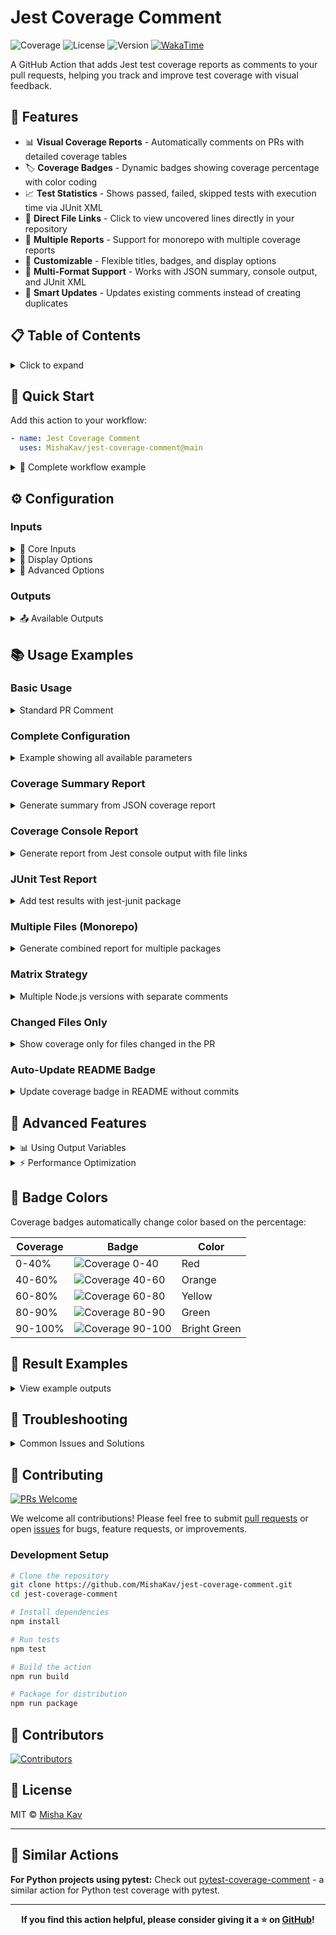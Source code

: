 # Jest Coverage Comment

![Coverage](https://img.shields.io/endpoint?url=https://gist.githubusercontent.com/MishaKav/5e90d640f8c212ab7bbac38f72323f80/raw/jest-coverage-comment__main.json)
![License](https://img.shields.io/github/license/MishaKav/jest-coverage-comment)
![Version](https://img.shields.io/github/package-json/v/MishaKav/jest-coverage-comment)
[![WakaTime](https://wakatime.com/badge/user/f838c8aa-c197-42f0-b335-cd1d26159dfd/project/9b2410f3-4104-44ec-bd7f-8d2553a31ffb.svg)](https://wakatime.com/badge/user/f838c8aa-c197-42f0-b335-cd1d26159dfd/project/9b2410f3-4104-44ec-bd7f-8d2553a31ffb)

A GitHub Action that adds Jest test coverage reports as comments to your pull requests, helping you track and improve test coverage with visual feedback.

## 🎯 Features

- 📊 **Visual Coverage Reports** - Automatically comments on PRs with detailed coverage tables
- 🏷️ **Coverage Badges** - Dynamic badges showing coverage percentage with color coding
- 📈 **Test Statistics** - Shows passed, failed, skipped tests with execution time via JUnit XML
- 🔗 **Direct File Links** - Click to view uncovered lines directly in your repository
- 📁 **Multiple Reports** - Support for monorepo with multiple coverage reports
- 🎨 **Customizable** - Flexible titles, badges, and display options
- 📝 **Multi-Format Support** - Works with JSON summary, console output, and JUnit XML
- 🚀 **Smart Updates** - Updates existing comments instead of creating duplicates

## 📋 Table of Contents

<details>
<summary>Click to expand</summary>

- [Jest Coverage Comment](#jest-coverage-comment)
  - [🎯 Features](#-features)
  - [📋 Table of Contents](#-table-of-contents)
  - [🚀 Quick Start](#-quick-start)
  - [⚙️ Configuration](#️-configuration)
    - [Inputs](#inputs)
    - [Outputs](#outputs)
  - [📚 Usage Examples](#-usage-examples)
    - [Basic Usage](#basic-usage)
    - [Complete Configuration](#complete-configuration)
    - [Coverage Summary Report](#coverage-summary-report)
    - [Coverage Console Report](#coverage-console-report)
    - [JUnit Test Report](#junit-test-report)
    - [Multiple Files (Monorepo)](#multiple-files-monorepo)
    - [Matrix Strategy](#matrix-strategy)
    - [Changed Files Only](#changed-files-only)
    - [Auto-Update README Badge](#auto-update-readme-badge)
  - [🔬 Advanced Features](#-advanced-features)
  - [🎨 Badge Colors](#-badge-colors)
  - [📸 Result Examples](#-result-examples)
    - [Complete Comment Example](#complete-comment-example)
    - [Coverage Summary Report](#coverage-summary-report-1)
    - [Coverage Console Report](#coverage-console-report-1)
    - [JUnit Test Report](#junit-test-report-1)
    - [Multiple Files (Monorepo)](#multiple-files-monorepo-1)
  - [🔧 Troubleshooting](#-troubleshooting)
    - [Comment Not Appearing](#comment-not-appearing)
    - [Coverage Report Too Large](#coverage-report-too-large)
    - [Coverage Shows 0%](#coverage-shows-0)
    - [Files Not Found](#files-not-found)
    - [Wrong File Links](#wrong-file-links)
  - [🤝 Contributing](#-contributing)
    - [Development Setup](#development-setup)
  - [👥 Contributors](#-contributors)
  - [📄 License](#-license)
  - [🔗 Similar Actions](#-similar-actions)

</details>

## 🚀 Quick Start

Add this action to your workflow:

```yaml
- name: Jest Coverage Comment
  uses: MishaKav/jest-coverage-comment@main
```

<details>
<summary>📖 Complete workflow example</summary>

```yaml
name: Jest Coverage Comment
on:
  pull_request:
    branches:
      - '*'

permissions:
  contents: read
  pull-requests: write

jobs:
  test:
    runs-on: ubuntu-latest
    steps:
      - uses: actions/checkout@v4

      - name: Setup Node.js
        uses: actions/setup-node@v4
        with:
          node-version: '18'
          cache: 'npm'

      - name: Install dependencies
        run: npm ci

      - name: Run tests with coverage
        run: npx jest --coverage --coverageReporters json-summary

      - name: Jest Coverage Comment
        uses: MishaKav/jest-coverage-comment@main
```

</details>

## ⚙️ Configuration

### Inputs

<details>
<summary>📝 Core Inputs</summary>

| Name                    | Required | Default                            | Description                                                                      |
| ----------------------- | -------- | ---------------------------------- | -------------------------------------------------------------------------------- |
| `github-token`          | ✓        | `${{github.token}}`                | GitHub API Access Token                                                          |
| `coverage-summary-path` |          | `./coverage/coverage-summary.json` | The location of the coverage-summary of Jest                                     |
| `junitxml-path`         |          |                                    | The location of the junitxml path (npm package `jest-junit` should be installed) |
| `coverage-path`         |          |                                    | The location of the coverage.txt (Jest console output)                           |

</details>

<details>
<summary>🎨 Display Options</summary>

| Name                    | Default           | Description                                                   |
| ----------------------- | ----------------- | ------------------------------------------------------------- |
| `title`                 |                   | Main title for the comment                                    |
| `summary-title`         |                   | Title for the coverage summary                                |
| `badge-title`           | `Coverage`        | Title for the badge icon                                      |
| `junitxml-title`        |                   | Title for summary for junitxml                                |
| `coverage-title`        | `Coverage Report` | Title for the coverage report                                 |
| `hide-summary`          | `false`           | Hide coverage summary report                                  |
| `hide-comment`          | `false`           | Hide the whole comment (use when you need only the `output`)  |
| `remove-links-to-files` | `false`           | Remove links to files (useful when summary-report is too big) |
| `remove-links-to-lines` | `false`           | Remove links to lines (useful when summary-report is too big) |

</details>

<details>
<summary>🔧 Advanced Options</summary>

| Name                        | Default | Description                                                                                                                                                              |
| --------------------------- | ------- | ------------------------------------------------------------------------------------------------------------------------------------------------------------------------ |
| `create-new-comment`        | `false` | When false, will update the same comment, otherwise will publish new comment on each run                                                                                 |
| `unique-id-for-comment`     |         | When running in a matrix, pass the matrix value, so each comment will be updated its own comment                                                                         |
| `coverage-path-prefix`      |         | Prefix for path when link to files in comment                                                                                                                            |
| `report-only-changed-files` | `false` | Show in report only changed files for this commit, and not all files                                                                                                     |
| `multiple-files`            |         | You can pass array of `json-summary.json` files and generate single comment with table of results<br/>Single line should look like `Title1, ./path/to/json-summary.json` |
| `multiple-junitxml-files`   |         | You can pass array of `junit.xml` files and generate single comment with table of results<br/>Single line should look like `Title1, ./path/to/junit.xml`                 |

</details>

### Outputs

<details>
<summary>📤 Available Outputs</summary>

| Name          | Example  | Description                                                                           |
| ------------- | -------- | ------------------------------------------------------------------------------------- |
| `coverage`    | `78`     | Percentage of the coverage, get from `coverage-summary.json`                          |
| `color`       | `yellow` | Color of the percentage. You can see the whole list of [badge colors](#-badge-colors) |
| `summaryHtml` | `...`    | Markdown table with summary. See the [result examples](#-result-examples)             |
| `tests`       | `9`      | Total number of tests, get from `junitxml`                                            |
| `skipped`     | `0`      | Total number of skipped tests, get from `junitxml`                                    |
| `failures`    | `0`      | Total number of tests with failures, get from `junitxml`                              |
| `errors`      | `0`      | Total number of tests with errors, get from `junitxml`                                |
| `time`        | `2.883`  | Seconds that took to run all the tests, get from `junitxml`                           |
| `lines`       | `71`     | Lines covered, get from Jest text report                                              |
| `branches`    | `100`    | Branches covered, get from Jest text report                                           |
| `functions`   | `28`     | Functions covered, get from Jest text report                                          |
| `statements`  | `100`    | Statements covered, get from Jest text report                                         |

</details>

## 📚 Usage Examples

### Basic Usage

<details>
<summary>Standard PR Comment</summary>

```yaml
name: Jest Coverage Comment
on:
  pull_request:
jobs:
  coverage:
    runs-on: ubuntu-latest
    steps:
      - uses: actions/checkout@v4
      - name: Install dependencies
        run: npm ci
      - name: Run tests with coverage
        run: npx jest --coverage --coverageReporters json-summary
      - name: Jest Coverage Comment
        uses: MishaKav/jest-coverage-comment@main
```

This will create a comment showing coverage percentage with a badge and summary table.

</details>

### Complete Configuration

<details>
<summary>Example showing all available parameters</summary>

```yaml
- name: Jest Coverage Comment
  uses: MishaKav/jest-coverage-comment@main
  with:
    github-token: ${{ secrets.GITHUB_TOKEN }}
    coverage-summary-path: ./coverage/coverage-summary.json
    title: My Jest Coverage Comment
    summary-title: My Summary Title
    badge-title: Coverage
    hide-comment: false
    create-new-comment: false
    hide-summary: false
    remove-links-to-files: false
    remove-links-to-lines: false
    junitxml-title: My JUnit Title
    junitxml-path: ./coverage/junit.xml
    coverage-title: My Coverage Title
    coverage-path: ./coverage.txt
    coverage-path-prefix: src/
    report-only-changed-files: false
```

<img alt="Example Comment" width="600px" src="https://user-images.githubusercontent.com/289035/161066760-40876696-c2cc-432a-9a7c-0952239941f3.png">

</details>

### Coverage Summary Report

<details>
<summary>Generate summary from JSON coverage report</summary>

Configure Jest to generate JSON summary:

```javascript
// jest.config.js
module.exports = {
  collectCoverage: true,
  coverageReporters: ['json-summary', 'text', 'html'],
  coverageDirectory: 'coverage',
}
```

Workflow:

```yaml
- name: Run tests
  run: npx jest --coverage

- name: Jest Coverage Comment
  uses: MishaKav/jest-coverage-comment@main
  with:
    coverage-summary-path: ./coverage/coverage-summary.json
```

**Output**: Badge with coverage percentage and summary table showing file-by-file coverage.

<img alt="Summary Report" width="450px" src="https://user-images.githubusercontent.com/289035/161067781-b162f85f-5ff4-4e00-b0f9-e487b3a10f9f.png">

</details>

### Coverage Console Report

<details>
<summary>Generate report from Jest console output with file links</summary>

```yaml
- name: Run tests
  run: npx jest --coverage | tee ./coverage.txt && exit ${PIPESTATUS[0]}

- name: Jest Coverage Comment
  uses: MishaKav/jest-coverage-comment@main
  with:
    coverage-path: ./coverage.txt
    coverage-title: Detailed Coverage Report
```

**Output**: Expandable section with detailed coverage report, including clickable links to files and specific uncovered lines.

<img alt="Coverage Report (Single File)" width="550px" src="https://user-images.githubusercontent.com/289035/161068864-25d8878a-2c82-4f83-b7dc-70a5a955b877.png">

</details>

### JUnit Test Report

<details>
<summary>Add test results with jest-junit package</summary>

Install jest-junit:

```bash
npm install --save-dev jest-junit
```

Configure Jest:

```javascript
// jest.config.js
module.exports = {
  reporters: [
    'default',
    ['jest-junit', { outputDirectory: 'coverage', outputName: 'junit.xml' }],
  ],
}
```

Workflow:

```yaml
- name: Run tests
  run: npx jest --coverage

- name: Jest Coverage Comment
  uses: MishaKav/jest-coverage-comment@main
  with:
    junitxml-path: ./coverage/junit.xml
    junitxml-title: Test Results
```

**Output**: Table showing tests count, skipped, failures, errors, and execution time.

<img alt="JUnit Report (Single File)" width="400px" src="https://user-images.githubusercontent.com/289035/161068120-303b47a9-c8e2-4fa6-80db-21aefbf9033b.png">

</details>

### Multiple Files (Monorepo)

<details>
<summary>Generate combined report for multiple packages</summary>

```yaml
- name: Run tests for all packages
  run: |
    cd packages/frontend && npm test -- --coverage --coverageDirectory ../../coverage/frontend
    cd packages/backend && npm test -- --coverage --coverageDirectory ../../coverage/backend
    cd packages/shared && npm test -- --coverage --coverageDirectory ../../coverage/shared

- name: Jest Coverage Comment
  uses: MishaKav/jest-coverage-comment@main
  with:
    multiple-files: |
      Frontend, ./coverage/frontend/coverage-summary.json
      Backend, ./coverage/backend/coverage-summary.json
      Shared Utils, ./coverage/shared/coverage-summary.json
    multiple-junitxml-files: |
      Frontend Tests, ./coverage/frontend/junit.xml
      Backend Tests, ./coverage/backend/junit.xml
      Shared Tests, ./coverage/shared/junit.xml
```

**Output**: Combined table showing coverage and test results for all packages.

<img alt="Coverage Report (Multiple Files)" width="550px" src="https://user-images.githubusercontent.com/289035/183769452-99e53ad9-5205-44b7-bba6-c8d481ce5cc4.png">

<img alt="JUnit Report (Multiple Files)" width="600px" src="https://user-images.githubusercontent.com/289035/195997703-95d331a3-beba-4567-831e-22d1f0e977da.png">

</details>

### Matrix Strategy

<details>
<summary>Multiple Node.js versions with separate comments</summary>

```yaml
strategy:
  matrix:
    node-version: [16, 18, 20]

steps:
  - uses: actions/checkout@v4
  - uses: actions/setup-node@v4
    with:
      node-version: ${{ matrix.node-version }}
  - run: npm ci
  - run: npm test -- --coverage
  - name: Jest Coverage Comment
    uses: MishaKav/jest-coverage-comment@main
    with:
      unique-id-for-comment: node-${{ matrix.node-version }}
      title: Coverage Report (Node.js ${{ matrix.node-version }})
```

**Output**: Separate coverage comments for each Node.js version, each updating independently.

</details>

### Changed Files Only

<details>
<summary>Show coverage only for files changed in the PR</summary>

```yaml
- name: Jest Coverage Comment
  uses: MishaKav/jest-coverage-comment@main
  with:
    report-only-changed-files: true
    title: Coverage for Changed Files
```

**Output**:

- **In PR**: Shows coverage only for files modified in the PR
- **No changes**: Shows message "_report-only-changed-files is enabled. No files were changed in this commit :)_"

**Note**: Only works with `pull_request` and `push` events.

</details>

### Auto-Update README Badge

<details>
<summary>Update coverage badge in README without commits</summary>

```yaml
name: Update Coverage Badge
on:
  push:
    branches: [main]

jobs:
  coverage:
    runs-on: ubuntu-latest
    steps:
      - uses: actions/checkout@v4
      - run: npm ci
      - run: npm test -- --coverage

      - name: Jest Coverage Comment
        id: coverage
        uses: MishaKav/jest-coverage-comment@main
        with:
          hide-comment: true

      - name: Dynamic Badges
        if: github.ref == 'refs/heads/main'
        uses: Schneegans/dynamic-badges-action@v1.7.0
        with:
          auth: ${{ secrets.GIST_SECRET }}
          gistID: your-gist-id-here
          filename: coverage.json
          label: Coverage
          message: ${{ steps.coverage.outputs.coverage }}%
          color: ${{ steps.coverage.outputs.color }}
```

</details>

## 🔬 Advanced Features

<details>
<summary>📊 Using Output Variables</summary>

```yaml
- name: Jest Coverage Comment
  id: coverage
  uses: MishaKav/jest-coverage-comment@main

- name: Dynamic Badges
  uses: Schneegans/dynamic-badges-action@v1.7.0
  with:
    auth: ${{ secrets.GIST_SECRET }}
    gistID: your-gist-id
    filename: coverage.json
    label: Coverage
    message: ${{ steps.coverage.outputs.coverage }}%
    color: ${{ steps.coverage.outputs.color }}

- name: Fail if coverage too low
  if: ${{ steps.coverage.outputs.coverage < 80 }}
  run: |
    echo "Coverage is below 80%!"
    exit 1
```

</details>

<details>
<summary>⚡ Performance Optimization</summary>

For large coverage reports that might exceed GitHub's comment size limits:

```yaml
- name: Jest Coverage Comment
  uses: MishaKav/jest-coverage-comment@main
  with:
    hide-summary: true # Show only badge and test results
    report-only-changed-files: true # Only show changed files
    remove-links-to-files: true # Remove clickable file links
    remove-links-to-lines: true # Remove clickable line number links
```

**Link Removal Options:**

- `remove-links-to-files: true` - Removes clickable links to files. Instead of `[example.js](link)`, shows plain `example.js`
- `remove-links-to-lines: true` - Removes clickable links to line numbers. Instead of `[14-18](link)`, shows plain `14-18`

These options significantly reduce comment size while preserving all coverage information.

</details>

## 🎨 Badge Colors

Coverage badges automatically change color based on the percentage:

| Coverage | Badge                                                                           | Color        |
| -------- | ------------------------------------------------------------------------------- | ------------ |
| 0-40%    | ![Coverage 0-40](https://img.shields.io/badge/Coverage-20%25-red.svg)           | Red          |
| 40-60%   | ![Coverage 40-60](https://img.shields.io/badge/Coverage-50%25-orange.svg)       | Orange       |
| 60-80%   | ![Coverage 60-80](https://img.shields.io/badge/Coverage-70%25-yellow.svg)       | Yellow       |
| 80-90%   | ![Coverage 80-90](https://img.shields.io/badge/Coverage-85%25-green.svg)        | Green        |
| 90-100%  | ![Coverage 90-100](https://img.shields.io/badge/Coverage-95%25-brightgreen.svg) | Bright Green |

## 📸 Result Examples

<details>
<summary>View example outputs</summary>

### Complete Comment Example

> <!-- Jest Coverage Comment: jest-coverage-comment -->
>
> # My Jest Coverage Comment
>
> ## My Summary Title
>
> | Lines                                                                                                                                                                                                               | Statements     | Branches     | Functions  |
> | ------------------------------------------------------------------------------------------------------------------------------------------------------------------------------------------------------------------- | -------------- | ------------ | ---------- |
> | <a href="https://github.com/MishaKav/api-testing-example/blob/725508e4be6d3bc9d49fa611bd9fba96d5374a13/README.md"><img alt="Coverage: 78%" src="https://img.shields.io/badge/Coverage-78%25-yellow.svg" /></a><br/> | 76.74% (33/43) | 33.33% (2/6) | 100% (0/0) |
>
> ## My JUnit Title
>
> | Tests | Skipped | Failures | Errors   | Time               |
> | ----- | ------- | -------- | -------- | ------------------ |
> | 6     | 0 :zzz: | 0 :x:    | 0 :fire: | 1.032s :stopwatch: |
>
> <details><summary>My Coverage Title (<b>78%</b>)</summary><table><tr><th>File</th><th>% Stmts</th><th>% Branch</th><th>% Funcs</th><th>% Lines</th><th>Uncovered Line #s</th></tr><tbody><tr><td><b>All files</b></td><td><b>76.74</b></td><td><b>100</b></td><td><b>33.33</b></td><td><b>78.57</b></td><td>&nbsp;</td></tr><tr><td>src</td><td>75.67</td><td>100</td><td>40</td><td>75.67</td><td>&nbsp;</td></tr><tr><td>&nbsp; &nbsp;<a href="https://github.com/MishaKav/api-testing-example/blob/725508e4be6d3bc9d49fa611bd9fba96d5374a13/src/controller.js">controller.js</a></td><td>63.63</td><td>100</td><td>50</td><td>63.63</td><td><a href="https://github.com/MishaKav/api-testing-example/blob/725508e4be6d3bc9d49fa611bd9fba96d5374a13/src/controller.js#L14-L18">14&ndash;18</a></td></tr><tr><td>&nbsp; &nbsp;<a href="https://github.com/MishaKav/api-testing-example/blob/725508e4be6d3bc9d49fa611bd9fba96d5374a13/src/index.js">index.js</a></td><td>85.71</td><td>100</td><td>0</td><td>85.71</td><td><a href="https://github.com/MishaKav/api-testing-example/blob/725508e4be6d3bc9d49fa611bd9fba96d5374a13/src/index.js#L9">9</a></td></tr><tr><td>&nbsp; &nbsp;<a href="https://github.com/MishaKav/api-testing-example/blob/725508e4be6d3bc9d49fa611bd9fba96d5374a13/src/router.js">router.js</a></td><td>100</td><td>100</td><td>100</td><td>100</td><td>&nbsp;</td></tr><tr><td>&nbsp; &nbsp;<a href="https://github.com/MishaKav/api-testing-example/blob/725508e4be6d3bc9d49fa611bd9fba96d5374a13/src/service.js">service.js</a></td><td>69.23</td><td>100</td><td>50</td><td>69.23</td><td><a href="https://github.com/MishaKav/api-testing-example/blob/725508e4be6d3bc9d49fa611bd9fba96d5374a13/src/service.js#L16-L20">16&ndash;20</a></td></tr><tr><td>src/utils</td><td>83.33</td><td>100</td><td>0</td><td>100</td><td>&nbsp;</td></tr><tr><td>&nbsp; &nbsp;<a href="https://github.com/MishaKav/api-testing-example/blob/725508e4be6d3bc9d49fa611bd9fba96d5374a13/src/utils/config.js">config.js</a></td><td>100</td><td>100</td><td>100</td><td>100</td><td>&nbsp;</td></tr><tr><td>&nbsp; &nbsp;<a href="https://github.com/MishaKav/api-testing-example/blob/725508e4be6d3bc9d49fa611bd9fba96d5374a13/src/utils/utils.js">utils.js</a></td><td>75</td><td>100</td><td>0</td><td>100</td><td>&nbsp;</td></tr></tbody></table></details>

### Coverage Summary Report

![Summary Report](https://user-images.githubusercontent.com/289035/161067781-b162f85f-5ff4-4e00-b0f9-e487b3a10f9f.png)

### Coverage Console Report

![Coverage Report](https://user-images.githubusercontent.com/289035/161068864-25d8878a-2c82-4f83-b7dc-70a5a955b877.png)

### JUnit Test Report

![JUnit Report](https://user-images.githubusercontent.com/289035/161068120-303b47a9-c8e2-4fa6-80db-21aefbf9033b.png)

### Multiple Files (Monorepo)

![Multiple Files Coverage](https://user-images.githubusercontent.com/289035/183769452-99e53ad9-5205-44b7-bba6-c8d481ce5cc4.png)

![Multiple Files JUnit](https://user-images.githubusercontent.com/289035/195997703-95d331a3-beba-4567-831e-22d1f0e977da.png)

</details>

## 🔧 Troubleshooting

<details>
<summary>Common Issues and Solutions</summary>

### Comment Not Appearing

**Problem**: The action runs successfully but no comment appears on the PR.

**Solutions**:

- Ensure proper permissions are set:
  ```yaml
  permissions:
    contents: read
    pull-requests: write
  ```
- Check if `hide-comment` is set to `false`
- Verify the action is running on `pull_request` events

### Coverage Report Too Large

**Problem**: "Comment is too long (maximum is 65536 characters)"

**Solutions**:

- Use `report-only-changed-files: true`
- Set `hide-summary: true` to show only badge
- Use `remove-links-to-files: true` to remove clickable file links
- Use `remove-links-to-lines: true` to remove clickable line number links
- Use `--cov-report=term-missing:skip-covered` in Jest

### Coverage Shows 0%

**Problem**: Jest not collecting coverage for your files

**Solutions**:

```javascript
// Check collectCoverageFrom in jest.config.js
collectCoverageFrom: ['src/**/*.{js,ts}', '!src/**/*.test.{js,ts}']
```

### Files Not Found

**Problem**: "No such file or directory" errors

**Solutions**:

- Use absolute paths or paths relative to `$GITHUB_WORKSPACE`
- Check that coverage files are generated before the action runs
- Verify Jest configuration generates required files

### Wrong File Links

**Problem**: Links in the coverage report point to wrong files or 404

**Solutions**:

- Use `coverage-path-prefix` if your test paths differ from repository structure
- Ensure the action runs on the correct commit SHA

</details>

## 🤝 Contributing

[![PRs Welcome](https://img.shields.io/badge/PRs-welcome-brightgreen.svg?style=flat-square)](http://makeapullrequest.com)

We welcome all contributions! Please feel free to submit [pull requests](https://github.com/MishaKav/jest-coverage-comment/pulls) or open [issues](https://github.com/MishaKav/jest-coverage-comment/issues) for bugs, feature requests, or improvements.

### Development Setup

```bash
# Clone the repository
git clone https://github.com/MishaKav/jest-coverage-comment.git
cd jest-coverage-comment

# Install dependencies
npm install

# Run tests
npm test

# Build the action
npm run build

# Package for distribution
npm run package
```

## 👥 Contributors

<a href="https://github.com/MishaKav/jest-coverage-comment/graphs/contributors">
  <img src="https://contrib.rocks/image?repo=MishaKav/jest-coverage-comment" alt="Contributors" />
</a>

## 📄 License

MIT © [Misha Kav](https://github.com/MishaKav)

---

## 🔗 Similar Actions

**For Python projects using pytest:**
Check out [pytest-coverage-comment](https://github.com/marketplace/actions/pytest-coverage-comment) - a similar action for Python test coverage with pytest.

---

<div align="center">

**If you find this action helpful, please consider giving it a ⭐ on [GitHub](https://github.com/MishaKav/jest-coverage-comment)!**

</div>
